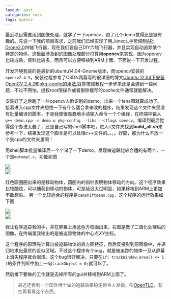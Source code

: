 ```yaml
---
layout: post
categories: code
tags: opencv
---
```


最近项目需要用到图像处理，就学了一下opencv，跑了几个demo觉得还是挺有趣的。先说一下我的项目需求，之前我们已经实现了用_kinect_手势控制[AR-Drone2.0][ARDrone]四轴飞行器，现在我们要自己DIY六轴飞行器，并且实现自动追踪某个特定的物体。这里面涉及到的图像处理部分打算用**opencv**来实现，因为opencv比较成熟，资料比较多，而且可以方便移植到ARM上面。下面说一下开发过程。

开发环境我装的是最新的ubuntu14.04-Gnome版本，而opencv安装的`opencv2.4.9`，安装过程参考了CSDN两篇写的很详细的博文[Ubuntu 12.04下安装OpenCV 2.4.2][install]和[pkg-config的用法][pkg-config],就算按照教程一步步来还是会遇到一些问题，不过不用怕，提权root限操作或者删除缓存的cache文件通常就能解决。

安装好了之后跑了一些opencv人脸识别的demo，出来一个lena图就算成功了。接着进入cpp文件夹想找一下有什么适合拿来改的程序，结果发现这个文件夹里没有批量编译的脚本，于是我便很愚蠢地手动输入命令一个个编译，在终端中输入`g++ demo.cpp -o demo.o pkg-config --libs --cflags opencv`。编译到最后觉得这个办法太蠢了，还是自己写的shell脚本吧，进入c文件夹找到**build_all.sh**来参考一下，结果发现这个脚本是可以处理c++文件的。。。。好囧，那为什么不放一个到cpp的文件夹里啊！

用shell脚本批量编译后一个个试了一下demo，发现做追踪比较合适的有两个，一个是`motempl.c`，功能如图
<div class="row">
<div class="col-6"><img src="{{site.baseurl}}/public/images/pic/2014-05-08 19:54:31 的截屏.png"></div>
<div class="col-6"><img src="{{site.baseurl}}/public/images/pic/2014-05-08 19:58:29 的截屏.png"></div>
</div>

红色圆圈圈出来的是移动物体，圆圈内的指针表明物体移动的方向。这个程序效果比较酷炫，可以捕获到移动的物体，可是延迟太过明显，如果移植到ARM上更加不敢想象。
另一个比较适合的程序是`camshiftdemo.cpp`，这个程序的运行效果如下图
<div class="row">
<div class="col-6"><img src="{{site.baseurl}}/public/images/pic/2014-05-08 19:53:06 的截屏.png"></div>
<div class="col-6"><img src="{{site.baseurl}}/public/images/pic/2014-05-08 19:53:21 的截屏.png"></div>
</div>

我让程序追踪我的手，并在屏幕上用蓝色方框画出来，右图是做了二值化处理后的图像。在终端里我输出的是被追踪物体的中心点*XY*坐标。

这个程序的原理先计算出被追踪物体的直方图特征，然后反投影到原图像中，并递归地求出最优的近似区域。不过这个程序有个bug，就是被追踪的物体一旦从屏幕上消失程序就会崩溃。这个bug很好解决，只要在`if( trackWindow.area() <= 1 )`的条件判断中加上一句`trackObject = 0;`就可以了。

然后接下要做的工作就是去掉所有的gui并移植到ARM上面了。

> 最近还看到一个国外博士做的追踪效果稳定得令人发指，叫[OpenTLD][opentld]，有空再看看这个东西。

[ARDrone]:http://cdn.ardrone2.parrot.com/
[install]:http://blog.csdn.net/lqhbupt/article/details/7913513
[pkg-config]:http://blog.csdn.net/suochao90/article/details/7291587
[opentld]:http://personal.ee.surrey.ac.uk/Personal/Z.Kalal/tld.html


	

